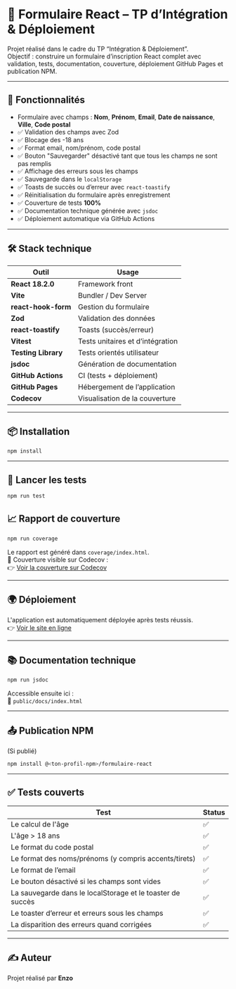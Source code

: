 # 📝 Formulaire React – TP d’Intégration & Déploiement

Projet réalisé dans le cadre du TP “Intégration & Déploiement”.  
Objectif : construire un formulaire d’inscription React complet avec validation, tests, documentation, couverture, déploiement GitHub Pages et publication NPM.

---

## 🚀 Fonctionnalités

- Formulaire avec champs : **Nom**, **Prénom**, **Email**, **Date de naissance**, **Ville**, **Code postal**
- ✅ Validation des champs avec Zod
- ✅ Blocage des -18 ans
- ✅ Format email, nom/prénom, code postal
- ✅ Bouton "Sauvegarder" désactivé tant que tous les champs ne sont pas remplis
- ✅ Affichage des erreurs sous les champs
- ✅ Sauvegarde dans le `localStorage`
- ✅ Toasts de succès ou d’erreur avec `react-toastify`
- ✅ Réinitialisation du formulaire après enregistrement
- ✅ Couverture de tests **100%**
- ✅ Documentation technique générée avec `jsdoc`
- ✅ Déploiement automatique via GitHub Actions

---

## 🛠️ Stack technique

| Outil                         | Usage                                |
|------------------------------|--------------------------------------|
| **React 18.2.0**             | Framework front                      |
| **Vite**                     | Bundler / Dev Server                 |
| **react-hook-form**          | Gestion du formulaire                |
| **Zod**                      | Validation des données               |
| **react-toastify**           | Toasts (succès/erreur)               |
| **Vitest**                   | Tests unitaires et d’intégration    |
| **Testing Library**          | Tests orientés utilisateur           |
| **jsdoc**                    | Génération de documentation          |
| **GitHub Actions**           | CI (tests + déploiement)             |
| **GitHub Pages**             | Hébergement de l’application         |
| **Codecov**                  | Visualisation de la couverture       |

---

## 📦 Installation

```bash
npm install
```

---

## 🧪 Lancer les tests

```bash
npm run test
```

## 📈 Rapport de couverture

```bash
npm run coverage
```

Le rapport est généré dans `coverage/index.html`.  
📡 Couverture visible sur Codecov :  
👉 [Voir la couverture sur Codecov](https://app.codecov.io/gh/EnzoCasalini/integ-deploiement)

---

## 🌍 Déploiement

L'application est automatiquement déployée après tests réussis.  
👉 [Voir le site en ligne](https://enzocasalini.github.io/integ-deploiement/)

---

## 📚 Documentation technique

```bash
npm run jsdoc
```

Accessible ensuite ici :  
📁 `public/docs/index.html`

---

## 📤 Publication NPM

(Si publié)

```bash
npm install @<ton-profil-npm>/formulaire-react
```

---

## ✅ Tests couverts

| Test | Status |
|------|--------|
| Le calcul de l'âge | ✅ |
| L'âge > 18 ans | ✅ |
| Le format du code postal | ✅ |
| Le format des noms/prénoms (y compris accents/tirets) | ✅ |
| Le format de l’email | ✅ |
| Le bouton désactivé si les champs sont vides | ✅ |
| La sauvegarde dans le localStorage et le toaster de succès | ✅ |
| Le toaster d’erreur et erreurs sous les champs | ✅ |
| La disparition des erreurs quand corrigées | ✅ |

---

## ✍️ Auteur

Projet réalisé par **Enzo**
